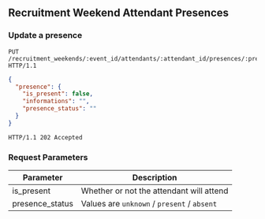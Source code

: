 ## Recruitment Weekend Attendant Presences

### Update a presence

```http
PUT /recruitment_weekends/:event_id/attendants/:attendant_id/presences/:presence_id HTTP/1.1
```

```json
{
  "presence": {
    "is_present": false,
    "informations": "",
    "presence_status": ""
  }
}
```

```http
HTTP/1.1 202 Accepted
```

### Request Parameters

Parameter         | Description
------------------|---------------------------------
is_present        | Whether or not the attendant will attend
presence_status   | Values are `unknown` / `present` / `absent`

